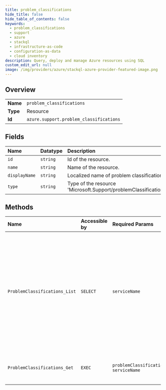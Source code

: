 ```yaml
---
title: problem_classifications
hide_title: false
hide_table_of_contents: false
keywords:
  - problem_classifications
  - support
  - azure    
  - stackql
  - infrastructure-as-code
  - configuration-as-data
  - cloud inventory
description: Query, deploy and manage Azure resources using SQL
custom_edit_url: null
image: /img/providers/azure/stackql-azure-provider-featured-image.png
---
```

  
    

## Overview
<table><tbody>
<tr><td><b>Name</b></td><td><code>problem_classifications</code></td></tr>
<tr><td><b>Type</b></td><td>Resource</td></tr>
<tr><td><b>Id</b></td><td><code>azure.support.problem_classifications</code></td></tr>
</tbody></table>

## Fields
| Name | Datatype | Description |
|:-----|:---------|:------------|
| `id` | `string` | Id of the resource. |
| `name` | `string` | Name of the resource. |
| `displayName` | `string` | Localized name of problem classification. |
| `type` | `string` | Type of the resource 'Microsoft.Support/problemClassification'. |
## Methods
| Name | Accessible by | Required Params | Description |
|:-----|:--------------|:----------------|:------------|
| `ProblemClassifications_List` | `SELECT` | `serviceName` | Lists all the problem classifications (categories) available for a specific Azure service. Always use the service and problem classifications obtained programmatically. This practice ensures that you always have the most recent set of service and problem classification Ids. |
| `ProblemClassifications_Get` | `EXEC` | `problemClassificationName, serviceName` | Get problem classification details for a specific Azure service. |
